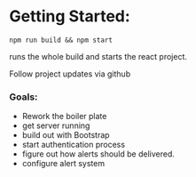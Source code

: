 # Getting Started:

`npm run build && npm start`

runs the whole build and starts the react project.

Follow project updates via github

### Goals:

- Rework the boiler plate
- get server running
- build out with Bootstrap
- start authentication process
- figure out how alerts should be delivered.
- configure alert system

